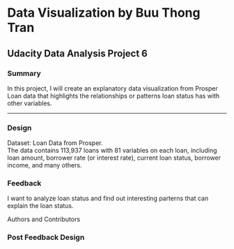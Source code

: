 # Data Visualization by Buu Thong Tran
## Udacity Data Analysis Project 6

### Summary
In this project, I will create an explanatory data visualization from Prosper Loan data that highlights the relationships or patterns loan status has with other variables.
<hr>
 
### Design

Dataset: Loan Data from Prosper. 
<br>The data contains 113,937 loans with 81 variables on each loan, including loan amount, borrower rate (or interest rate), current loan status, borrower income, and many others.

### Feedback

I want to analyze loan status and find out interesting parterns that can explain the loan status.

Authors and Contributors

### Post Feedback Design